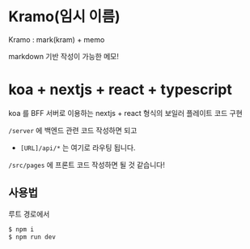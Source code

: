 # Kramo(임시 이름)

Kramo : mark(kram) + memo 

markdown 기반 작성이 가능한 메모! 

# koa + nextjs + react + typescript

koa 를 BFF 서버로 이용하는 nextjs + react 형식의 보일러 플레이트 코드 구현

`/server` 에 백엔드 관련 코드 작성하면 되고
 - `[URL]/api/*` 는 여기로 라우팅 됩니다.

`/src/pages` 에 프론트 코드 작성하면 될 것 같습니다! 


## 사용법

루트 경로에서 

``` bash
$ npm i 
$ npm run dev
```
